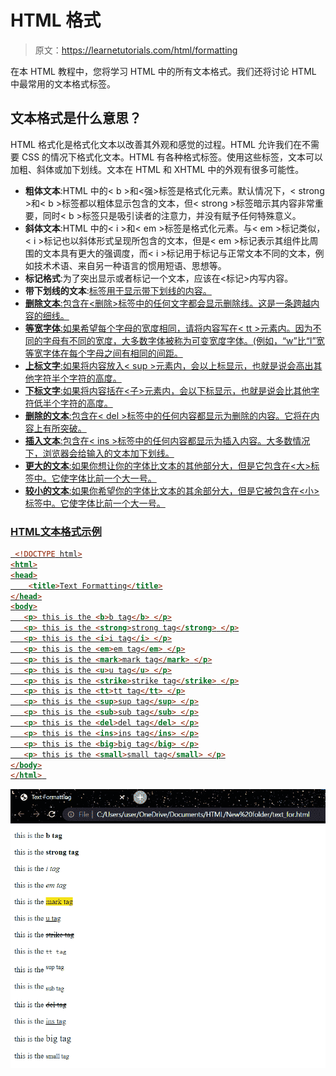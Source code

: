 # HTML 格式

> 原文：<https://learnetutorials.com/html/formatting>

在本 HTML 教程中，您将学习 HTML 中的所有文本格式。我们还将讨论 HTML 中最常用的文本格式标签。

## 文本格式是什么意思？

HTML 格式化是格式化文本以改善其外观和感觉的过程。HTML 允许我们在不需要 CSS 的情况下格式化文本。HTML 有各种格式标签。使用这些标签，文本可以加粗、斜体或加下划线。文本在 HTML 和 XHTML 中的外观有很多可能性。

*   **粗体文本**:HTML 中的< b >和<强>标签是格式化元素。默认情况下，< strong >和< b >标签都以粗体显示包含的文本，但< strong >标签暗示其内容非常重要，同时< b >标签只是吸引读者的注意力，并没有赋予任何特殊意义。
*   **斜体文本**:HTML 中的< i >和< em >标签是格式化元素。与< em >标记类似，< i >标记也以斜体形式呈现所包含的文本，但是< em >标记表示其组件比周围的文本具有更大的强调度，而< i >标记用于标记与正常文本不同的文本，例如技术术语、来自另一种语言的惯用短语、思想等。
*   **标记格式**:为了突出显示或者标记一个文本，应该在<标记>内写内容。
*   **带下划线的文本**:<u>标签用于显示带下划线的内容。
*   **删除文本**:包含在<删除>标签中的任何文字都会显示删除线。这是一条跨越内容的细线。
*   **等宽字体**:如果希望每个字母的宽度相同，请将内容写在< tt >元素内。因为不同的字母有不同的宽度，大多数字体被称为可变宽度字体。(例如，“w”比“I”宽等宽字体在每个字母之间有相同的间距。
*   **上标文字**:如果将内容放入< sup >元素内，会以上标显示，也就是说会高出其他字符半个字符的高度。
*   **下标文字**:如果将内容括在<子>元素内，会以下标显示，也就是说会比其他字符低半个字符的高度。
*   **删除的文本**:包含在< del >标签中的任何内容都显示为删除的内容。它将在内容上有所突破。
*   **插入文本**:包含在< ins >标签中的任何内容都显示为插入内容。大多数情况下，浏览器会给输入的文本加下划线。
*   **更大的文本**:如果你想让你的字体比文本的其他部分大，但是它包含在<大>标签中。它使字体比前一个大一号。
*   **较小的文本**:如果你希望你的字体比文本的其余部分大，但是它被包含在<小>标签中。它使字体比前一个大一号。

### HTML文本格式示例

```html
 <!DOCTYPE html>
<html>
<head>
    <title>Text Formatting</title>
</head>
<body>
   <p> this is the <b>b tag</b> </p>
   <p> this is the <strong>strong tag</strong> </p>
   <p> this is the <i>i tag</i> </p>
   <p> this is the <em>em tag</em> </p>
   <p> this is the <mark>mark tag</mark> </p>
   <p> this is the <u>u tag</u> </p>
   <p> this is the <strike>strike tag</strike> </p>
   <p> this is the <tt>tt tag</tt> </p>
   <p> this is the <sup>sup tag</sup> </p>
   <p> this is the <sub>sub tag</sub> </p>
   <p> this is the <del>del tag</del> </p>
   <p> this is the <ins>ins tag</ins> </p>
   <p> this is the <big>big tag</big> </p>
   <p> this is the <small>small tag</small> </p>
</body>
</html> 

```

![HTML - Text Formatting](img/3051071511390cb8248b51235744050c.png)